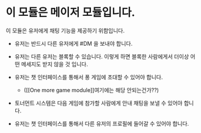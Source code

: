 # 이 모듈은 메이저 모듈입니다.

이 모듈은 유저에게 채팅 기능을 제공하기 위함입니다.

- 유저는 반드시 다른 유저에게 #DM 을 보내야 합니다.

- 유저는 다른 유저는 블록할 수 있습니다. 이렇게 하면 블록한 사람에게서 더이상 어떤 메세지도 받지 않을 것 입니다.

- 유저는 챗 인터페이스를 통해서 퐁 게임에 초대할 수 있어야 합니다.
	- ([[One more game module]]여기에는 해당 안되는건가??)

- 토너먼트 시스템은 다음 게임에 참가할 사람에게 안내 채팅을 보낼 수 있어야 합니다.

- 유저는 챗 인터페이스를 통해서 다른 유저의 프로필에 들어갈 수 있어야 합니다.
